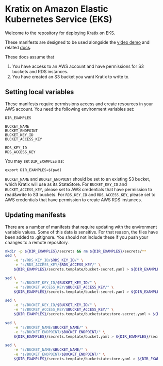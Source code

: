 # Kratix on Amazon Elastic Kubernetes Service (EKS)

Welcome to the repository for deploying Kratix on EKS.

These manifests are designed to be used alongside the [video demo](https://youtu.be/PSm_C4-dIvM)
and related [docs](https://docs.kratix.io/main/guides/installing-kratix-EKS).

These docs assume that
1. You have access to an AWS account and have permissions for S3 buckets and RDS instances.
2. You have created an S3 bucket you want Kratix to write to.

## Setting local variables

These manifests require permissions access and create resources in your AWS account.
You need the following environment variables set:

```
DIR_EXAMPLES

BUCKET_NAME
BUCKET_ENDPOINT
BUCKET_KEY_ID
BUCKET_ACCESS_KEY

RDS_KEY_ID
RDS_ACCESS_KEY
```

You may set `DIR_EXAMPLES` as:
```
export DIR_EXAMPLES=$(pwd)
```

`BUCKET_NAME` and `BUCKET_ENDPOINT` should be set to an existing S3 bucket, which Kratix will use as its StateStore.
For `BUCKET_KEY_ID` and `BUCKET_ACCESS_KEY`, please set to AWS credentials that have permission to read&write to S3 buckets.
For `RDS_KEY_ID` and `RDS_ACCESS_KEY`, please set to AWS credentials that have permission to create AWS RDS instances.

## Updating manifests

There are a number of manifests that require updating with the environment variable values.
Some of this data is sensitive. For that reason, the files have been added to .gitignore.
You should not include these if you push your changes to a remote repository.

```bash
mkdir -p ${DIR_EXAMPLES}/secrets && rm ${DIR_EXAMPLES}/secrets/**
sed \
    -e "s/RDS_KEY_ID/$RDS_KEY_ID/" \
    -e "s/RDS_ACCESS_KEY/$RDS_ACCESS_KEY/" \
    ${DIR_EXAMPLES}/secrets.template/bucket-secret.yaml > ${DIR_EXAMPLES}/secrets/bucket-secret.yaml

sed \
    -e "s/BUCKET_KEY_ID/$BUCKET_KEY_ID/" \
    -e "s/BUCKET_ACCESS_KEY/$BUCKET_ACCESS_KEY/" \
    ${DIR_EXAMPLES}/secrets.template/bucket-secret.yaml > ${DIR_EXAMPLES}/secrets/bucket-secret.yaml

sed \
    -e "s/BUCKET_KEY_ID/$BUCKET_KEY_ID/" \
    -e "s/BUCKET_ACCESS_KEY/$BUCKET_ACCESS_KEY/" \
    ${DIR_EXAMPLES}/secrets.template/bucketstatestore-secret.yaml > ${DIR_EXAMPLES}/secrets/bucketstatestore-secret.yaml

sed \
    -e "s/BUCKET_NAME/$BUCKET_NAME/" \
    -e "s/BUCKET_ENDPOINT/$BUCKET_ENDPOINT/" \
    ${DIR_EXAMPLES}/secrets.template/bucket.yaml > ${DIR_EXAMPLES}/secrets/bucket.yaml

sed \
    -e "s/BUCKET_NAME/$BUCKET_NAME/" \
    -e "s/BUCKET_ENDPOINT/$BUCKET_ENDPOINT/" \
    ${DIR_EXAMPLES}/secrets.template/bucketstatestore.yaml > ${DIR_EXAMPLES}/secrets/bucketstatestore.yaml
```